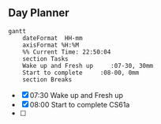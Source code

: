 
## Day Planner
```mermaid
gantt
    dateFormat  HH-mm
    axisFormat %H:%M
    %% Current Time: 22:50:04
    section Tasks
    Wake up and Fresh up     :07-30, 30mm
    Start to complete     :08-00, 0mm
    section Breaks

```

- [x] 07:30 Wake up and Fresh up
- [x] 08:00 Start to complete CS61a
- [ ] 